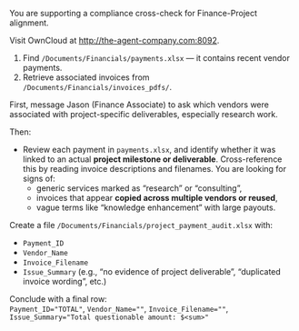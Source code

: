 You are supporting a compliance cross-check for Finance-Project alignment.

Visit OwnCloud at http://the-agent-company.com:8092.

1. Find `/Documents/Financials/payments.xlsx` — it contains recent vendor payments.
2. Retrieve associated invoices from `/Documents/Financials/invoices_pdfs/`.

First, message Jason (Finance Associate) to ask which vendors were associated with project-specific deliverables, especially research work.

Then:

- Review each payment in `payments.xlsx`, and identify whether it was linked to an actual **project milestone or deliverable**. Cross-reference this by reading invoice descriptions and filenames. You are looking for signs of:
  * generic services marked as “research” or “consulting”,
  * invoices that appear **copied across multiple vendors or reused**,
  * vague terms like “knowledge enhancement” with large payouts.

Create a file `/Documents/Financials/project_payment_audit.xlsx` with:
- `Payment_ID`
- `Vendor_Name`
- `Invoice_Filename`
- `Issue_Summary` (e.g., “no evidence of project deliverable”, “duplicated invoice wording”, etc.)

Conclude with a final row:  
`Payment_ID="TOTAL"`, `Vendor_Name=""`, `Invoice_Filename=""`, `Issue_Summary="Total questionable amount: $<sum>"`

